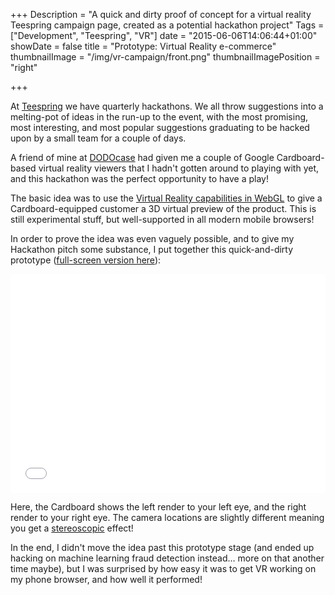 +++
Description = "A quick and dirty proof of concept for a virtual reality Teespring campaign page, created as a potential hackathon project"
Tags = ["Development", "Teespring", "VR"]
date = "2015-06-06T14:06:44+01:00"
showDate = false
title = "Prototype: Virtual Reality e-commerce"
thumbnailImage = "/img/vr-campaign/front.png"
thumbnailImagePosition = "right"

+++

At [Teespring](https://teespring.com/) we have quarterly hackathons. We all
throw suggestions into a melting-pot of ideas in the run-up to the event, with
the most promising, most interesting, and most popular suggestions graduating
to be hacked upon by a small team for a couple of days.
<!--more-->

A friend of mine at
[DODOcase](http://www.dodocase.com/collections/virtual-reality) had given me a
couple of Google Cardboard-based virtual reality viewers that I hadn't gotten
around to playing with yet, and this hackathon was the perfect opportunity to
have a play!

The basic idea was to use the [Virtual Reality capabilities in
WebGL](https://vr.chromeexperiments.com/) to give a Cardboard-equipped customer
a 3D virtual preview of the product. This is still experimental stuff, but
well-supported in all modern mobile browsers!

In order to prove the idea was even vaguely possible, and to give my Hackathon
pitch some substance, I put together this quick-and-dirty prototype
([full-screen version here](/vr-campaign.html)):

<iframe src="/vr-campaign.html" height="350px" width="100%"
  style="border: none"> </iframe>

Here, the Cardboard shows the left render to your left eye, and the right
render to your right eye. The camera locations are slightly different meaning
you get a [stereoscopic](https://en.wikipedia.org/wiki/Stereoscopy) effect!

In the end, I didn't move the idea past this prototype stage (and ended up
hacking on machine learning fraud detection instead… more on that another time
maybe), but I was surprised by how easy it was to get VR working on my phone
browser, and how well it performed!
